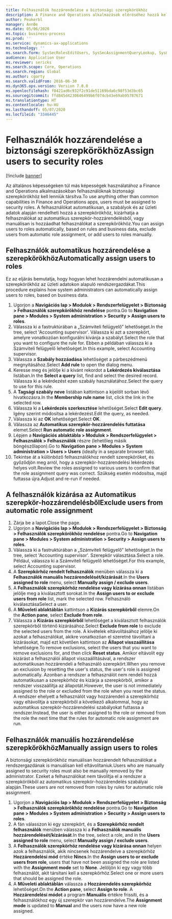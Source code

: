 ```yaml
---
title: Felhasználók hozzárendelése a biztonsági szerepkörökhöz
description: A Finance and Operations alkalmazások eléréséhez hozzá kell rendelni a felhasználókat a biztonsági szerepkörökhöz.
author: Peakerbl
manager: AnnBe
ms.date: 05/06/2020
ms.topic: business-process
ms.prod: ''
ms.service: dynamics-ax-applications
ms.technology: ''
ms.search.form: SysSecRolesEditUsers, SysSecAssignmentQueryLookup, SysQueryForm, SysSecRoleExcludeUsers
audience: Application User
ms.reviewer: sericks
ms.search.scope: Core, Operations
ms.search.region: Global
ms.author: cgarty
ms.search.validFrom: 2016-06-30
ms.dyn365.ops.version: Version 7.0.0
ms.openlocfilehash: f0421ad6c932f2c91de51169bda6c98f53d3bc65
ms.sourcegitcommit: ffd845d4230646499b6f074cb43e69ab95787671
ms.translationtype: HT
ms.contentlocale: hu-HU
ms.lasthandoff: 05/07/2020
ms.locfileid: "3346445"
---
```

# <a name="assign-users-to-security-roles"></a><span data-ttu-id="bd4d2-103">Felhasználók hozzárendelése a biztonsági szerepkörökhöz</span><span class="sxs-lookup"><span data-stu-id="bd4d2-103">Assign users to security roles</span></span>

[!include [banner](../../includes/banner.md)]

<span data-ttu-id="bd4d2-104">Az általános képességeken túl más képességek használatához a Finance and Operations alkalmazásokban felhasználóknak biztonsági szerepkörökhöz kell lenniük társítva.</span><span class="sxs-lookup"><span data-stu-id="bd4d2-104">To use anything other than common capabilities in Finance and Operations apps, users must be assigned to security roles.</span></span> <span data-ttu-id="bd4d2-105">A felhasználókat automatikusan, a szabályok és az üzleti adatok alapján rendelheti hozzá a szerepkörökhöz, kizárhatja a felhasználókat az automatikus szerepkör-hozzárendelésből, vagy manuálisan is hozzáadhat felhasználókat a szerepkörökhöz.</span><span class="sxs-lookup"><span data-stu-id="bd4d2-105">You can assign users to roles automatically, based on rules and business data, exclude users from automatic role assignment, or add users to roles manually.</span></span>

## <a name="automatically-assign-users-to-roles"></a><span data-ttu-id="bd4d2-106">Felhasználók automatikus hozzárendelése a szerepkörökhöz</span><span class="sxs-lookup"><span data-stu-id="bd4d2-106">Automatically assign users to roles</span></span>
<span data-ttu-id="bd4d2-107">Ez az eljárás bemutatja, hogy hogyan lehet hozzárendelni automatikusan a szerepkörökhöz az üzleti adatokon alapuló rendszergazdákat.</span><span class="sxs-lookup"><span data-stu-id="bd4d2-107">This procedure explains how system administrators can automatically assign users to roles, based on business data.</span></span> 
1. <span data-ttu-id="bd4d2-108">Ugorjon a **Navigációs lap > Modulok > Rendszerfelügyelet > Biztonság > Felhasználók szerepkörökhöz rendelése** pontra.</span><span class="sxs-lookup"><span data-stu-id="bd4d2-108">Go to **Navigation pane > Modules > System administration > Security > Assign users to roles**.</span></span>
2. <span data-ttu-id="bd4d2-109">Válassza ki a fastruktúrában a „Számviteli felügyelő” lehetőséget.</span><span class="sxs-lookup"><span data-stu-id="bd4d2-109">In the tree, select 'Accounting supervisor'.</span></span> <span data-ttu-id="bd4d2-110">Válassza ki azt a szerepkört, amelyre vonatkozóan konfigurálni kívánja a szabályt.</span><span class="sxs-lookup"><span data-stu-id="bd4d2-110">Select the role that you want to configure the rule for.</span></span> <span data-ttu-id="bd4d2-111">Ebben a példában válassza ki a Számviteli felügyelő lehetőséget.</span><span class="sxs-lookup"><span data-stu-id="bd4d2-111">In this example, select Accounting supervisor.</span></span> 
3. <span data-ttu-id="bd4d2-112">Válassza a **Szabály hozzáadása** lehetőséget a párbeszédmenü megnyitásához.</span><span class="sxs-lookup"><span data-stu-id="bd4d2-112">Select **Add rule** to open the dialog menu.</span></span>
4. <span data-ttu-id="bd4d2-113">Keresse meg és jelölje ki a kívánt rekordot a **Lekérdezés kiválasztása** listában.</span><span class="sxs-lookup"><span data-stu-id="bd4d2-113">In the **Select a query** list, find and select the desired record.</span></span> <span data-ttu-id="bd4d2-114">Válassza ki a lekérdezést ezen szabály használatához.</span><span class="sxs-lookup"><span data-stu-id="bd4d2-114">Select the query to use for this rule.</span></span>  
5. <span data-ttu-id="bd4d2-115">A **Tagsági szabály neve** listában kattintson a kijelölt sorban lévő hivatkozásra.</span><span class="sxs-lookup"><span data-stu-id="bd4d2-115">In the **Membership rule name** list, click the link in the selected row.</span></span>
6. <span data-ttu-id="bd4d2-116">Válassza ki a **Lekérdezés szerkesztése** lehetőséget.</span><span class="sxs-lookup"><span data-stu-id="bd4d2-116">Select **Edit query**.</span></span> <span data-ttu-id="bd4d2-117">Igény szerint módosítsa a lekérdezést.</span><span class="sxs-lookup"><span data-stu-id="bd4d2-117">Edit the query, as needed.</span></span>  
7. <span data-ttu-id="bd4d2-118">Válassza ki az **OK** lehetőséget.</span><span class="sxs-lookup"><span data-stu-id="bd4d2-118">Select **OK**.</span></span>
8. <span data-ttu-id="bd4d2-119">Válassza az **Automatikus szerepkör-hozzárendelés futtatása** elemet.</span><span class="sxs-lookup"><span data-stu-id="bd4d2-119">Select **Run automatic role assignment**.</span></span>
9. <span data-ttu-id="bd4d2-120">Lépjen a **Navigációs ablaktábla > Modulok > Rendszerfelügyelet > Felhasználók > Felhasználók** részre (lehetőleg másik böngészőlapon).</span><span class="sxs-lookup"><span data-stu-id="bd4d2-120">Go to **Navigation pane > Modules > System administration > Users > Users** (ideally in a separate browser tab).</span></span>
10. <span data-ttu-id="bd4d2-121">Tekintse át a különböző felhasználókhoz rendelt szerepköröket, és győződjön meg arról, hogy a szerepkör-hozzárendelési lekérdezés helyes volt.</span><span class="sxs-lookup"><span data-stu-id="bd4d2-121">Review the roles assigned to various users to confirm that the role assignment query was correct.</span></span> <span data-ttu-id="bd4d2-122">Szükség esetén módosítsa, majd futtassa újra.</span><span class="sxs-lookup"><span data-stu-id="bd4d2-122">Adjust and re-run if needed.</span></span>

## <a name="exclude-users-from-automatic-role-assignment"></a><span data-ttu-id="bd4d2-123">A felhasználók kizárása az Automatikus szerepkör-hozzárendelésből</span><span class="sxs-lookup"><span data-stu-id="bd4d2-123">Exclude users from automatic role assignment</span></span>
1. <span data-ttu-id="bd4d2-124">Zárja be a lapot.</span><span class="sxs-lookup"><span data-stu-id="bd4d2-124">Close the page.</span></span>
2. <span data-ttu-id="bd4d2-125">Ugorjon a **Navigációs lap > Modulok > Rendszerfelügyelet > Biztonság > Felhasználók szerepkörökhöz rendelése** pontra.</span><span class="sxs-lookup"><span data-stu-id="bd4d2-125">Go to **Navigation pane > Modules > System administration > Security > Assign users to roles**.</span></span>
3. <span data-ttu-id="bd4d2-126">Válassza ki a fastruktúrában a „Számviteli felügyelő” lehetőséget.</span><span class="sxs-lookup"><span data-stu-id="bd4d2-126">In the tree, select 'Accounting supervisor'.</span></span> <span data-ttu-id="bd4d2-127">Szerepkör választása.</span><span class="sxs-lookup"><span data-stu-id="bd4d2-127">Select a role.</span></span> <span data-ttu-id="bd4d2-128">Például, válassza ki a Számviteli felügyelő lehetőséget.</span><span class="sxs-lookup"><span data-stu-id="bd4d2-128">For this example, select Accounting supervisor.</span></span>  
4. <span data-ttu-id="bd4d2-129">A **Szerepkörhöz rendelt felhasználók** menüben válassza ki a **Felhasználók manuális hozzárendelését/kizárását**.</span><span class="sxs-lookup"><span data-stu-id="bd4d2-129">In the **Users assigned to role** menu, select **Manually assign / exclude users**.</span></span>
5. <span data-ttu-id="bd4d2-130">A **Felhasználók szerepkörhöz rendelése vagy kizárása onnan** listában jelölje meg a kiválasztott sorokat.</span><span class="sxs-lookup"><span data-stu-id="bd4d2-130">In the **Assign users to or exclude users from role** list, mark the selected row.</span></span> <span data-ttu-id="bd4d2-131">Felhasználó kiválasztása</span><span class="sxs-lookup"><span data-stu-id="bd4d2-131">Select a user.</span></span>  
6. <span data-ttu-id="bd4d2-132">A **Műveleti ablaktáblán** kattintson a **Kizárás szerepkörből** elemre.</span><span class="sxs-lookup"><span data-stu-id="bd4d2-132">On the **Action pane**, select **Exclude from role**.</span></span>
7. <span data-ttu-id="bd4d2-133">Válassza a **Kizárás szerepkörből** lehetőséget a kiválasztott felhasználók szerepkörből történő kizárásához.</span><span class="sxs-lookup"><span data-stu-id="bd4d2-133">Select **Exclude from role** to exclude the selected users from the role.</span></span> <span data-ttu-id="bd4d2-134">A kivételek eltávolításához jelölje ki azokat a felhasználókat, akikre vonatkozóan el szeretné távolítani a kizárásokat, majd ezt követően kattintson az **Állapot visszaállítása** lehetőségre.</span><span class="sxs-lookup"><span data-stu-id="bd4d2-134">To remove exclusions, select the users that you want to remove exclusions for, and then click **Reset status**.</span></span> <span data-ttu-id="bd4d2-135">Amikor eltávolít egy kizárást a felhasználói állapot visszaállításával, a rendszer automatikusan hozzárendeli a felhasználó szerepkört.</span><span class="sxs-lookup"><span data-stu-id="bd4d2-135">When you remove an exclusion by resetting the user's status, the user's role is assigned automatically.</span></span> <span data-ttu-id="bd4d2-136">Azonban a rendszer a felhasználót nem rendeli hozzá automatikusan a szerepkörhöz és kizárja a szerepkörből, amikor a rendszer visszaállítja az állapotát.</span><span class="sxs-lookup"><span data-stu-id="bd4d2-136">However, the user is not immediately assigned to the role or excluded from the role when you reset the status.</span></span> <span data-ttu-id="bd4d2-137">A rendszer ehelyett a felhasználót vagy hozzárendeli a szerepkörhöz vagy eltávolítja a szerepkörből a következő alkalommal, hogy az automatikus szerepkör-hozzárendelési szabályokat futtassa a rendszer.</span><span class="sxs-lookup"><span data-stu-id="bd4d2-137">Instead, the user is either assigned to the role or removed from the role the next time that the rules for automatic role assignment are run.</span></span>  

## <a name="manually-assign-users-to-roles"></a><span data-ttu-id="bd4d2-138">Felhasználók manuális hozzárendelése szerepkörökhöz</span><span class="sxs-lookup"><span data-stu-id="bd4d2-138">Manually assign users to roles</span></span>
<span data-ttu-id="bd4d2-139">A biztonsági szerepkörökhöz manuálisan hozzárendelt felhasználókat a rendszergazdának is manuálisan kell eltávolítaniuk.</span><span class="sxs-lookup"><span data-stu-id="bd4d2-139">Users who are manually assigned to security roles must also be manually removed by the administrator.</span></span> <span data-ttu-id="bd4d2-140">Ezeket a felhasználókat nem távolítja el a rendszer a szerepkörökből az automatikus szerepkör-hozzárendelés szabályai alapján.</span><span class="sxs-lookup"><span data-stu-id="bd4d2-140">These users are not removed from roles by rules for automatic role assignment.</span></span>

1. <span data-ttu-id="bd4d2-141">Ugorjon a **Navigációs lap > Modulok > Rendszerfelügyelet > Biztonság > Felhasználók szerepkörökhöz rendelése** pontra.</span><span class="sxs-lookup"><span data-stu-id="bd4d2-141">Go to **Navigation pane > Modules > System administration > Security > Assign users to roles**.</span></span>
2. <span data-ttu-id="bd4d2-142">A fán válasszon ki egy szerepkört, és a **Szerepkörhöz rendelt felhasználók** menüben válassza ki a **Felhasználók manuális hozzárendelését/kizárását**.</span><span class="sxs-lookup"><span data-stu-id="bd4d2-142">In the tree, select a role, and in the **Users assigned to role** menu, select **Manually assign / exclude users**.</span></span>
4. <span data-ttu-id="bd4d2-143">A **Felhasználók szerepkörhöz rendelése vagy kizárása onnan** helyen azok a felhasználók, akik nincsenek hozzárendelve a szerepkörhöz **Hozzárendelési mód** értéke **Nincs**.</span><span class="sxs-lookup"><span data-stu-id="bd4d2-143">In the **Assign users to or exclude users from role**, users that have not been assigned the role are listed with the **Assignment mode** set to **None**.</span></span> <span data-ttu-id="bd4d2-144">Jelöljön ki egy vagy több felhasználót, akit társítani kell a szerepkörhöz.</span><span class="sxs-lookup"><span data-stu-id="bd4d2-144">Select one or more users that should be assigned the role.</span></span>
5. <span data-ttu-id="bd4d2-145">A **Műveleti ablaktáblán** válassza a **Hozzárendelés szerepkörhöz** lehetőséget.</span><span class="sxs-lookup"><span data-stu-id="bd4d2-145">On the **Action pane**, select **Assign to role**.</span></span> <span data-ttu-id="bd4d2-146">A **Hozzárendelési módot** a program **Manuális** értékre frissíti, és a felhasználókhoz egy új szerepkör van hozzárendelve.</span><span class="sxs-lookup"><span data-stu-id="bd4d2-146">The **Assignment mode** is updated to **Manual** and the users now have a new role assigned.</span></span>
